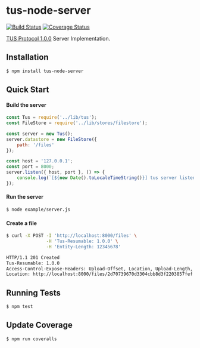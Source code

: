 # tus-node-server
[![Build Status](https://travis-ci.org/tus/tus-node-server.svg?branch=master)](https://travis-ci.org/tus/tus-node-server)
[![Coverage Status](https://coveralls.io/repos/tus/tus-node-server/badge.svg?branch=master&service=github)](https://coveralls.io/github/tus/tus-node-server?branch=master)

[TUS Protocol 1.0.0](http://tus.io/protocols/resumable-upload.html) Server Implementation.

## Installation

```bash
$ npm install tus-node-server
```

## Quick Start

#### Build the server
```javascript
const Tus = require('../lib/tus');
const FileStore = require('../lib/stores/filestore');

const server = new Tus();
server.datastore = new FileStore({
    path: '/files'
});

const host = '127.0.0.1';
const port = 8000;
server.listen({ host, port }, () => {
    console.log(`[${new Date().toLocaleTimeString()}] tus server listening at http://${host}:${port}`);
});

```

#### Run the server
```bash
$ node example/server.js
```


#### Create a file
```bash
$ curl -X POST -I 'http://localhost:8000/files' \
               -H 'Tus-Resumable: 1.0.0' \
               -H 'Entity-Length: 12345678'

HTTP/1.1 201 Created
Tus-Resumable: 1.0.0
Access-Control-Expose-Headers: Upload-Offset, Location, Upload-Length, Tus-Version, Tus-Resumable, Tus-Max-Size, Tus-Extension, Upload-Metadata
Location: http://localhost:8000/files/2d70739670d3304cbb8d3f2203857fef
```

## Running Tests
```bash
$ npm test
```

## Update Coverage
```bash
$ npm run coveralls
```
